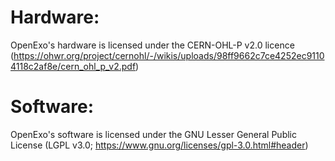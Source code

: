 # Hardware: 
OpenExo's hardware is licensed under the CERN-OHL-P v2.0 licence (https://ohwr.org/project/cernohl/-/wikis/uploads/98ff9662c7ce4252ec91104118c2af8e/cern_ohl_p_v2.pdf)

# Software:
OpenExo's software is licensed under the GNU Lesser General Public License (LGPL v3.0; https://www.gnu.org/licenses/gpl-3.0.html#header)